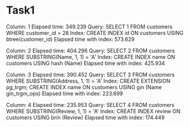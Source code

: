 # Task1

Column: 1
Elapsed time: 349.239
Query: SELECT 1 FROM customers WHERE customer_id > 28
Index: CREATE INDEX id ON customers USING btree(customer_id)
Elapsed time with index: 573.629

Column: 2
Elapsed time: 404.296
Query: SELECT 2 FROM customers WHERE SUBSTRING(Name, 1, 1) = 'A'
Index: CREATE INDEX name ON customers USING hash (Name)
Elapsed time with index: 425.934

Column: 3
Elapsed time: 390.452
Query: SELECT 3 FROM customers WHERE SUBSTRING(Address, 1, 1) = 'A'
Index: CREATE EXTENSION pg_trgm;
                CREATE INDEX name ON customers USING gin (Name gin_trgm_ops)
Elapsed time with index: 223.699

Column: 4
Elapsed time: 235.953
Query: SELECT 4 FROM customers WHERE SUBSTRING(Review, 1, 1) = 'A'
Index: CREATE INDEX review ON customers USING brin (Review)
Elapsed time with index: 174.449
